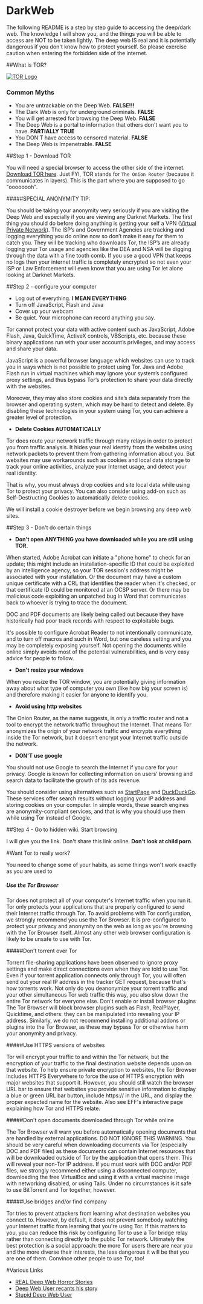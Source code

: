 # DarkWeb

The following README is a step by step guide to accessing the deep/dark web. The knowledge I will show you, and the things you
will be able to access are NOT to be taken lightly. The deep web IS real and it is potentially dangerous if you don't know how to protect yourself. So please exercise caution when entering the forbidden side of the internet. 

##What is TOR?

<a href="https://www.youtube.com/watch?v=jXFOeXcfcfg" target="_blank">![TOR Logo](https://www.torproject.org/images/onion.jpg "The Onion Router") </a>

### Common Myths

* You are untrackable on the Deep Web. **FALSE!!!**
* The Dark Web is only for underground criminals. **FALSE**
* You will get arrested for browsing the Deep Web. **FALSE**
* The Deep Web is a portal to information that others don't want you to have. **PARTIALLY TRUE**
* You DON'T have access to censored material. **FALSE**
* The Deep Web is Impenetrable. **FALSE**

##Step 1 - Download TOR

You will need a special browser to access the other side of the internet. [Download TOR here](https://www.torproject.org/download/download.html.en).
Just FYI, TOR stands for `The Onion Router` (because it communicates in layers). This is the part where you are supposed to go "oooooooh".

#####SPECIAL ANONYMITY TIP:

You should be taking your anonymity very seriously if you are visiting the Deep Web and especially if you are viewing any Darknet Markets. The first thing you should do before doing anything is getting your self a VPN ([Virtual Private Network](https://en.wikipedia.org/wiki/Virtual_private_network)). The ISP’s and Government Agencies are tracking and logging everything you do online now so don’t make it easy for them to catch you. They will be tracking who downloads Tor, the ISP’s are already logging your Tor usage and agencies like the DEA and NSA will be digging through the data with a fine tooth comb. If you use a good VPN that keeps no logs then your internet traffic is completely encrypted so not even your ISP or Law Enforcement will even know that you are using Tor let alone looking at Darknet Markets.

##Step 2 - configure your computer

* Log out of everything. **I MEAN EVERYTHING**
* Turn off JavaScript, Flash and Java
* Cover up your webcam
* Be quiet. Your microphone can record anything you say. 

Tor cannot protect your data with active content such as JavaScript, Adobe Flash, Java, QuickTime, ActiveX controls, VBScripts, etc.
because these binary applications run with your user account’s privileges, and may access and share your data.

JavaScript is a powerful browser language which websites can use to track you in ways which is not possible to protect using Tor. Java
and Adobe Flash run in virtual machines which may ignore your system’s configured proxy settings, and thus bypass Tor’s protection to
share your data directly with the websites.

Moreover, they may also store cookies and site’s data separately from the browser and operating system, which may be hard to detect and
delete. By disabling these technologies in your system using Tor, you can achieve a greater level of protection.

* **Delete Cookies AUTOMATICALLY**

Tor does route your network traffic through many relays in order to protect you from traffic analysis. It hides your real identity from the websites using network packets to prevent them from gathering information about you. But websites may use workarounds such as cookies and local data storage to track your online activities, analyze your Internet usage, and detect your real identity.

That is why, you must always drop cookies and site local data while using Tor to protect your privacy. You can also consider using add-on such as Self-Destructing Cookies to automatically delete cookies.

We will install a cookie destroyer before we begin browsing any deep web sites.


##Step 3 - Don't do certain things

* **Don't open ANYTHING you have downloaded while you are still using TOR.**

When started, Adobe Acrobat can initiate a "phone home" to check for an update; this might include an installation-specific ID that could be exploited by an intelligence agency, so your TOR session's address might be associated with your installation. Or the document may have a custom unique certificate with a CRL that identifies the reader when it's checked, or that certificate ID could be monitored at an OCSP server. Or there may be malicious code exploiting an unpatched bug in Word that communicates back to whoever is trying to trace the document.

DOC and PDF documents are likely being called out because they have historically had poor track records with respect to exploitable bugs.

It's possible to configure Acrobat Reader to not intentionally communicate, and to turn off macros and such in Word, but one careless setting and you may be completely exposing yourself. Not opening the documents while online simply avoids most of the potential vulnerabilities, and is very easy advice for people to follow.

* **Don't resize your windows** 

When you resize the TOR window, you are potentially giving information away about what type of computer you own (like how big your screen is) and therefore making it easier for anyone to identify you.


* **Avoid using http websites**

The Onion Router, as the name suggests, is only a traffic router and not a tool to encrypt the network traffic throughout the Internet.
That means Tor anonymizes the origin of your network traffic and encrypts everything inside the Tor network, but it doesn’t encrypt your
Internet traffic outside the network.

* **DON'T use google**

You should not use Google to search the Internet if you care for your privacy. Google is known for collecting information on users’ browsing and search data to facilitate the growth of its ads revenue.

You should consider using alternatives such as [StartPage](https://startpage.com/) and [DuckDuckGo](https://duckduckgo.com/). These services offer search results without logging your IP address and storing cookies on your computer. In simple words, these search engines are anonymity-compliant services, and that is why you should use them while using Tor instead of Google.

##Step 4 - Go to hidden wiki. Start browsing

I will give you the link. Don't share this link online. **Don't look at child porn**. 

#Want Tor to really work?

You need to change some of your habits, as some things won't work exactly as you are used to

##### Use the Tor Browser

Tor does not protect all of your computer's Internet traffic when you run it. Tor only protects your applications that are properly configured to send their Internet traffic through Tor. To avoid problems with Tor configuration, we strongly recommend you use the Tor Browser. It is pre-configured to protect your privacy and anonymity on the web as long as you're browsing with the Tor Browser itself. Almost any other web browser configuration is likely to be unsafe to use with Tor.

#####Don't torrent over Tor

Torrent file-sharing applications have been observed to ignore proxy settings and make direct connections even when they are told to use Tor. Even if your torrent application connects only through Tor, you will often send out your real IP address in the tracker GET request, because that's how torrents work. Not only do you deanonymize your torrent traffic and your other simultaneous Tor web traffic this way, you also slow down the entire Tor network for everyone else.
Don't enable or install browser plugins
The Tor Browser will block browser plugins such as Flash, RealPlayer, Quicktime, and others: they can be manipulated into revealing your IP address. Similarly, we do not recommend installing additional addons or plugins into the Tor Browser, as these may bypass Tor or otherwise harm your anonymity and privacy.

#####Use HTTPS versions of websites

Tor will encrypt your traffic to and within the Tor network, but the encryption of your traffic to the final destination website depends upon on that website. To help ensure private encryption to websites, the Tor Browser includes HTTPS Everywhere to force the use of HTTPS encryption with major websites that support it. However, you should still watch the browser URL bar to ensure that websites you provide sensitive information to display a blue or green URL bar button, include https:// in the URL, and display the proper expected name for the website. Also see EFF's interactive page explaining how Tor and HTTPS relate.

#####Don't open documents downloaded through Tor while online

The Tor Browser will warn you before automatically opening documents that are handled by external applications. DO NOT IGNORE THIS WARNING. You should be very careful when downloading documents via Tor (especially DOC and PDF files) as these documents can contain Internet resources that will be downloaded outside of Tor by the application that opens them. This will reveal your non-Tor IP address. If you must work with DOC and/or PDF files, we strongly recommend either using a disconnected computer, downloading the free VirtualBox and using it with a virtual machine image with networking disabled, or using Tails. Under no circumstances is it safe to use BitTorrent and Tor together, however.

#####Use bridges and/or find company

Tor tries to prevent attackers from learning what destination websites you connect to. However, by default, it does not prevent somebody watching your Internet traffic from learning that you're using Tor. If this matters to you, you can reduce this risk by configuring Tor to use a Tor bridge relay rather than connecting directly to the public Tor network. Ultimately the best protection is a social approach: the more Tor users there are near you and the more diverse their interests, the less dangerous it will be that you are one of them. Convince other people to use Tor, too!

#Various Links

* [REAL Deep Web Horror Stories](https://www.youtube.com/watch?v=las201z57Wc)
* [Deep Web User recants his story](https://www.reddit.com/r/deepweb/comments/2vryi8/my_visits_to_the_darkest_sites_on_the_deep_web/)
* [Stupid Deep Web User](https://www.reddit.com/r/nosleep/comments/3f3c6n/i_thought_the_deepweb_was_a_joke_please_help_me/)

